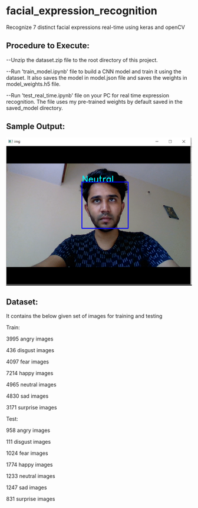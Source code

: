 # facial_expression_recognition
Recognize 7 distinct facial expressions real-time using keras and openCV

## Procedure to Execute:

--Unzip the dataset.zip file to the root directory of this project. 

--Run 'train_model.ipynb' file to build a CNN model and train it using the dataset. It also saves the model in model.json file and saves the weights in model_weights.h5 file.

--Run 'test_real_time.ipynb' file on your PC for real time expression recognition. The file uses my pre-trained weights by default saved in the saved_model directory. 


## Sample Output:
![alt text](saved_model/output.gif)

## Dataset:

It contains the below given set of images for training and testing

Train:

3995 angry images

436 disgust images

4097 fear images

7214 happy images

4965 neutral images

4830 sad images

3171 surprise images

Test:

958 angry images

111 disgust images

1024 fear images

1774 happy images

1233 neutral images

1247 sad images

831 surprise images

